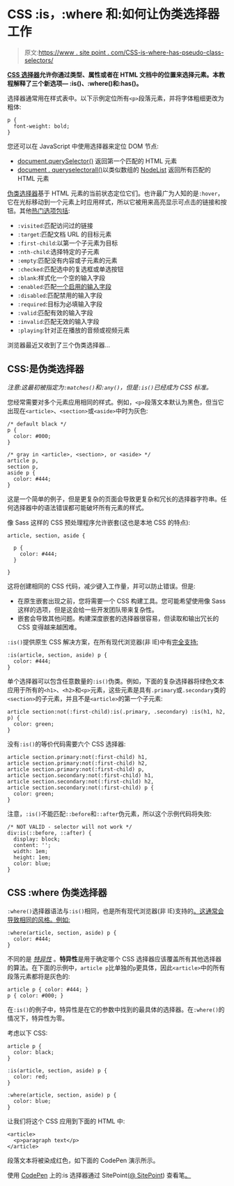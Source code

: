 # CSS :is，:where 和:如何让伪类选择器工作

> 原文:[https://www . site point . com/CSS-is-where-has-pseudo-class-selectors/](https://www.sitepoint.com/css-is-where-has-pseudo-class-selectors/)

**[CSS 选择器](https://www.sitepoint.com/css-selectors/)允许你通过类型、属性或者在 HTML 文档中的位置来选择元素。本教程解释了三个新选项— :is()、:where()和:has()。**

选择器通常用在样式表中。以下示例定位所有`<p>`段落元素，并将字体粗细更改为粗体:

```
p {
  font-weight: bold;
} 
```

您还可以在 JavaScript 中使用选择器来定位 DOM 节点:

*   [document.querySelector()](https://developer.mozilla.org/docs/Web/API/Document/querySelector) 返回第一个匹配的 HTML 元素
*   [document . queryselectorall()](https://developer.mozilla.org/docs/Web/API/Document/querySelectorAll)以类似数组的 [NodeList](https://developer.mozilla.org/docs/Web/API/NodeList) 返回所有匹配的 HTML 元素

[伪类选择器](https://www.sitepoint.com/getting-to-know-css3-selectors-structural-pseudo-classes/)基于 HTML 元素的当前状态定位它们。也许最广为人知的是`:hover`，它在光标移动到一个元素上时应用样式，所以它被用来高亮显示可点击的链接和按钮。其他[热门选项包括](https://developer.mozilla.org/docs/Web/CSS/Pseudo-classes):

*   `:visited`:匹配访问过的链接
*   `:target`:匹配文档 URL 的目标元素
*   `:first-child`:以第一个子元素为目标
*   `:nth-child`:选择特定的子元素
*   `:empty`:匹配没有内容或子元素的元素
*   `:checked`:匹配选中的复选框或单选按钮
*   `:blank`:样式化一个空的输入字段
*   `:enabled`:匹配[一个启用的输入字段](https://www.sitepoint.com/atoz-css-enabled-pseudo-class/)
*   `:disabled`:匹配禁用的输入字段
*   `:required`:目标为必填输入字段
*   `:valid`:匹配有效的输入字段
*   `:invalid`:匹配无效的输入字段
*   `:playing`:针对正在播放的音频或视频元素

浏览器最近又收到了三个伪类选择器…

## CSS:是伪类选择器

*注意:这最初被指定为`:matches()`和`:any()`，但是`:is()`已经成为 CSS 标准。*

您经常需要对多个元素应用相同的样式。例如，`<p>`段落文本默认为黑色，但当它出现在`<article>`、`<section>`或`<aside>`中时为灰色:

```
/* default black */
p {
  color: #000;
}

/* gray in <article>, <section>, or <aside> */
article p,
section p,
aside p {
  color: #444;
} 
```

这是一个简单的例子，但是更复杂的页面会导致更复杂和冗长的选择器字符串。任何选择器中的语法错误都可能破坏所有元素的样式。

像 Sass 这样的 CSS 预处理程序允许嵌套(这也是本地 CSS 的特点):

```
article, section, aside {

  p {
    color: #444;
  }

} 
```

这将创建相同的 CSS 代码，减少键入工作量，并可以防止错误。但是:

*   在原生嵌套出现之前，您将需要一个 CSS 构建工具。您可能希望使用像 Sass 这样的选项，但是这会给一些开发团队带来复杂性。
*   嵌套会导致其他问题。构建深度嵌套的选择器很容易，但读取和输出冗长的 CSS 变得越来越困难。

`:is()`提供原生 CSS 解决方案，在所有现代浏览器(非 IE)中有[完全支持:](https://caniuse.com/css-matches-pseudo)

```
:is(article, section, aside) p {
  color: #444;
} 
```

单个选择器可以包含任意数量的`:is()`伪类。例如，下面的复杂选择器将绿色文本应用于所有的`<h1>`、`<h2>`和`<p>`元素，这些元素是具有`.primary`或`.secondary`类的`<section>`的子元素，并且不是`<article>`的第一个子元素:

```
article section:not(:first-child):is(.primary, .secondary) :is(h1, h2, p) {
  color: green;
} 
```

没有`:is()`的等价代码需要六个 CSS 选择器:

```
article section.primary:not(:first-child) h1,
article section.primary:not(:first-child) h2,
article section.primary:not(:first-child) p,
article section.secondary:not(:first-child) h1,
article section.secondary:not(:first-child) h2,
article section.secondary:not(:first-child) p {
  color: green;
} 
```

注意，`:is()`不能匹配`::before`和`::after`伪元素，所以这个示例代码将失败:

```
/* NOT VALID - selector will not work */
div:is(::before, ::after) {
  display: block;
  content: '';
  width: 1em;
  height: 1em;
  color: blue;
} 
```

## CSS :where 伪类选择器

`:where()`选择器语法与`:is()`相同，也是所有现代浏览器(非 IE)支持的[。这通常会导致相同的风格。例如:](https://caniuse.com/mdn-css_selectors_where)

```
:where(article, section, aside) p {
  color: #444;
} 
```

不同的是 *[特异性](https://developer.mozilla.org/docs/Web/CSS/Specificity)* 。**特异性**是用于确定哪个 CSS 选择器应该覆盖所有其他选择器的算法。在下面的示例中，`article p`比单独的`p`更具体，因此`<article>`中的所有段落元素都将是灰色的:

```
article p { color: #444; }
p { color: #000; } 
```

在`:is()`的例子中，特异性是在它的参数中找到的最具体的选择器。在`:where()`的情况下，特异性为零。

考虑以下 CSS:

```
article p {
  color: black;
}

:is(article, section, aside) p {
  color: red;
}

:where(article, section, aside) p {
  color: blue;
} 
```

让我们将这个 CSS 应用到下面的 HTML 中:

```
<article>
  <p>paragraph text</p>
</article> 
```

段落文本将被染成红色，如下面的 CodePen 演示所示。

使用 [CodePen](https://codepen.io) 上的:is 选择器通过 SitePoint([@ SitePoint](https://codepen.io/SitePoint))
查看笔[。](https://codepen.io/SitePoint/pen/BarGKWQ)
